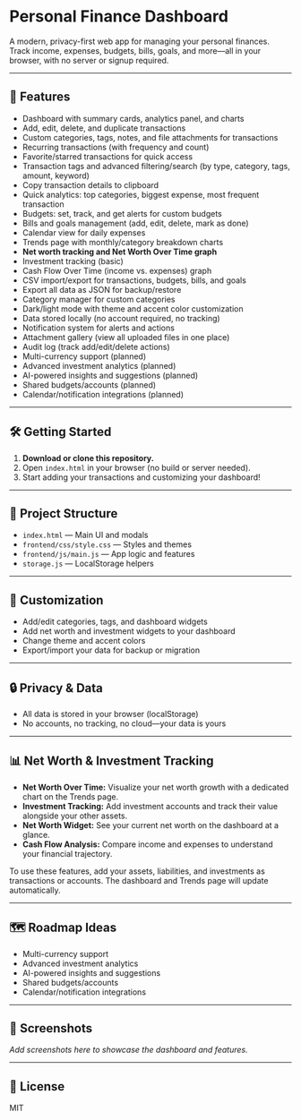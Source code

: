 # Personal Finance Dashboard

A modern, privacy-first web app for managing your personal finances. Track income, expenses, budgets, bills, goals, and more—all in your browser, with no server or signup required.

---

## 🚀 Features
- Dashboard with summary cards, analytics panel, and charts
- Add, edit, delete, and duplicate transactions
- Custom categories, tags, notes, and file attachments for transactions
- Recurring transactions (with frequency and count)
- Favorite/starred transactions for quick access
- Transaction tags and advanced filtering/search (by type, category, tags, amount, keyword)
- Copy transaction details to clipboard
- Quick analytics: top categories, biggest expense, most frequent transaction
- Budgets: set, track, and get alerts for custom budgets
- Bills and goals management (add, edit, delete, mark as done)
- Calendar view for daily expenses
- Trends page with monthly/category breakdown charts
- **Net worth tracking and Net Worth Over Time graph**
- Investment tracking (basic)
- Cash Flow Over Time (income vs. expenses) graph
- CSV import/export for transactions, budgets, bills, and goals
- Export all data as JSON for backup/restore
- Category manager for custom categories
- Dark/light mode with theme and accent color customization
- Data stored locally (no account required, no tracking)
- Notification system for alerts and actions
- Attachment gallery (view all uploaded files in one place)
- Audit log (track add/edit/delete actions)
- Multi-currency support (planned)
- Advanced investment analytics (planned)
- AI-powered insights and suggestions (planned)
- Shared budgets/accounts (planned)
- Calendar/notification integrations (planned)
---

## 🛠️ Getting Started
1. **Download or clone this repository.**
2. Open `index.html` in your browser (no build or server needed).
3. Start adding your transactions and customizing your dashboard!

---

## 📁 Project Structure
- `index.html` — Main UI and modals
- `frontend/css/style.css` — Styles and themes
- `frontend/js/main.js` — App logic and features
- `storage.js` — LocalStorage helpers

---

## 🧩 Customization
- Add/edit categories, tags, and dashboard widgets
- Add net worth and investment widgets to your dashboard
- Change theme and accent colors
- Export/import your data for backup or migration

---

## 🔒 Privacy & Data
- All data is stored in your browser (localStorage)
- No accounts, no tracking, no cloud—your data is yours

---

## 📊 Net Worth & Investment Tracking
- **Net Worth Over Time:** Visualize your net worth growth with a dedicated chart on the Trends page.
- **Investment Tracking:** Add investment accounts and track their value alongside your other assets.
- **Net Worth Widget:** See your current net worth on the dashboard at a glance.
- **Cash Flow Analysis:** Compare income and expenses to understand your financial trajectory.

To use these features, add your assets, liabilities, and investments as transactions or accounts. The dashboard and Trends page will update automatically.

---

## 🗺️ Roadmap Ideas
- Multi-currency support
- Advanced investment analytics
- AI-powered insights and suggestions
- Shared budgets/accounts
- Calendar/notification integrations

---

## 📸 Screenshots
_Add screenshots here to showcase the dashboard and features._

---

## 📄 License
MIT
